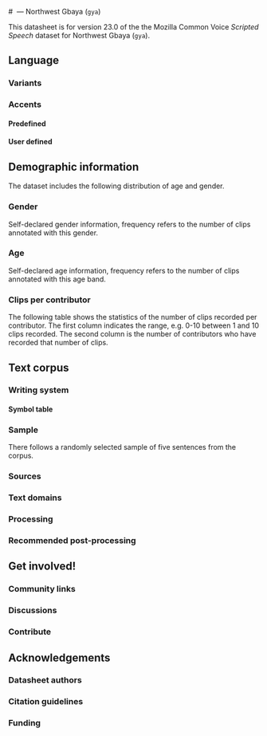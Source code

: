# *<Northwest Gbaya>* &mdash; Northwest Gbaya (`gya`)

This datasheet is for version 23.0 of the the Mozilla Common Voice *Scripted Speech* dataset 
for Northwest Gbaya (`gya`).

## Language

<!-- {{LANGUAGE_DESCRIPTION}} -->

### Variants 

<!-- {{VARIANT_DESCRIPTION}} -->

### Accents

<!-- {{ACCENT_DESCRIPTION}} -->

#### Predefined

<!-- {{PREDEFINED_ACCENT_DESCRIPTION}} -->

<!-- {{PREDEFINED_ACCENT_TABLE}} -->

#### User defined

<!-- {{USER_DEFINED_ACCENT_DESCRPIPTION}} -->

<!-- {{USER_DEFINED_ACCENT_TABLE}} -->

## Demographic information

The dataset includes the following distribution of age and gender.

### Gender

Self-declared gender information, frequency refers to the number of clips annotated with this gender.

<!-- {{GENDER_TABLE}} -->

### Age

Self-declared age information, frequency refers to the number of clips annotated with this age band.

<!-- {{AGE_TABLE}} -->

### Clips per contributor

The following table shows the statistics of the number of clips recorded per contributor. The first column
indicates the range, e.g. 0-10 between 1 and 10 clips recorded. The second column is the number of contributors
who have recorded that number of clips.

<!-- {{CLIPS_TABLE}} -->

## Text corpus

<!-- {{TEXT_CORPUS_DESCRIPTION}} -->

### Writing system

<!-- {{WRITING_SYSTEM_DESCRIPTION}} -->

#### Symbol table

<!-- {{ALPHABET_TABLE}} -->

### Sample

There follows a randomly selected sample of five sentences from the corpus.

<!-- {{SENTENCES_SAMPLE}} -->

### Sources

<!-- {{SOURCES_LIST}} -->


### Text domains

<!-- {{TEXT_DOMAIN_DESCRIPTION}} -->

### Processing

<!-- {{PROCESSING_DESCRIPTION}} -->

### Recommended post-processing

<!-- {{RECOMMENDED_POSTPROCESSING_DESCRIPTION}} -->

## Get involved!

### Community links

<!-- {{COMMUNITY_LINKS_LIST}} -->

### Discussions

<!-- {{DISCUSSION_LINKS_LIST}} -->

### Contribute

<!-- {{CONTRIBUTE_LINKS_LIST}} -->

## Acknowledgements

### Datasheet authors

<!-- {{DATASHEET_AUTHORS_LIST}} -->

### Citation guidelines

<!-- {{CITATION_DESCRIPTION}} -->

### Funding

<!-- {{FUNDING_DESCRIPTION}} -->

